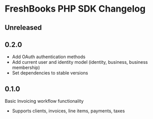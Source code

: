 # FreshBooks PHP SDK Changelog

## Unreleased

## 0.2.0

- Add OAuth authentication methods
- Add current user and identity model (identity, business, business membership)
- Set dependencies to stable versions

## 0.1.0

Basic Invoicing workflow functionality

- Supports clients, invoices, line items, payments, taxes
